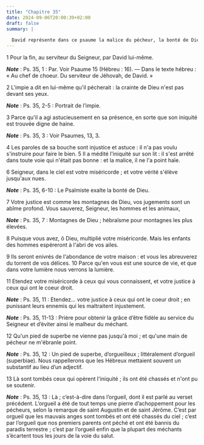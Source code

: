 ```yaml
---
title: "Chapitre 35"
date: 2024-09-06T20:00:39+02:00
draft: false
summary: |
  
  David représente dans ce psaume la malice du pécheur, la bonté de Dieu qui le souffre avec patience, et le bonheur dont il comblera les justes.
---
```



1 Pour la fin, au serviteur du Seigneur, par David lui-même.

***Note*** :  Ps. 35, 1 : Par. Voir Psaume 15 (Hébreu : 16). ― Dans le texte hébreu : « Au chef de choeur. Du serviteur de Jéhovah, de David. »


2 L'impie a dit en lui-même qu'il pécherait : la crainte de Dieu n'est pas devant ses yeux.

***Note*** :  Ps. 35, 2-5 : Portrait de l’impie.

3 Parce qu'il a agi astucieusement en sa présence, en sorte que son iniquité est trouvée digne de haine.

***Note*** :  Ps. 35, 3 : Voir Psaumes, 13, 3.


4 Les paroles de sa bouche sont injustice et astuce : il n'a pas voulu s'instruire pour faire le bien. 5 Il a médité l'iniquité sur son lit : il s'est arrêté dans toute voie qui n'était pas bonne : et la malice, il ne l'a point haïe.


6 Seigneur, dans le ciel est votre miséricorde ; et votre vérité s'élève jusqu'aux nues.

***Note*** :  Ps. 35, 6-10 : Le Psalmiste exalte la bonté de Dieu.

7 Votre justice est comme les montagnes de Dieu, vos jugements sont un abîme profond. Vous sauverez, Seigneur, les hommes et les animaux,

***Note*** :  Ps. 35, 7 : Montagnes de Dieu ; hébraïsme pour montagnes les plus élevées.

8 Puisque vous avez, ô Dieu, multiplié votre miséricorde. Mais les enfants des hommes espéreront à l'abri de vos ailes.


9 Ils seront enivrés de l'abondance de votre maison : et vous les abreuverez du torrent de vos délices. 10 Parce qu'en vous est une source de vie, et que dans votre lumière nous verrons la lumière.


11 Etendez votre miséricorde à ceux qui vous connaissent, et votre justice à ceux qui ont le coeur droit.

***Note*** :  Ps. 35, 11 : Etendez… votre justice à ceux qui ont le coeur droit ; en punissant leurs ennemis qui les maltraitent injustement.

***Note*** :  Ps. 35, 11-13 : Prière pour obtenir la grâce d’être fidèle au service du Seigneur et d’éviter ainsi le malheur du méchant.

12 Qu'un pied de superbe ne vienne pas jusqu'à moi ; et qu'une main de pécheur ne m'ébranle point.

***Note*** :  Ps. 35, 12 : Un pied de superbe, d’orgueilleux ; littéralement d’orgueil (superbiae). Nous rappellerons que les Hébreux mettaient souvent un substantif au lieu d’un adjectif.

13 Là sont tombés ceux qui opèrent l'iniquité ; ils ont été chassés et n'ont pu se soutenir.

***Note*** :  Ps. 35, 13 : Là ; c’est-à-dire dans l’orgueil, dont il est parlé au verset précédent. L’orgueil a été de tout temps une pierre d’achoppement pour les pécheurs, selon la remarque de saint Augustin et de saint Jérôme. C’est par orgueil que les mauvais anges sont tombés et ont été chassés du ciel ; c’est par l’orgueil que nos premiers parents ont péché et ont été bannis du paradis terrestre ; c’est par l’orgueil enfin que la plupart des méchants s’écartent tous les jours de la voie du salut.

